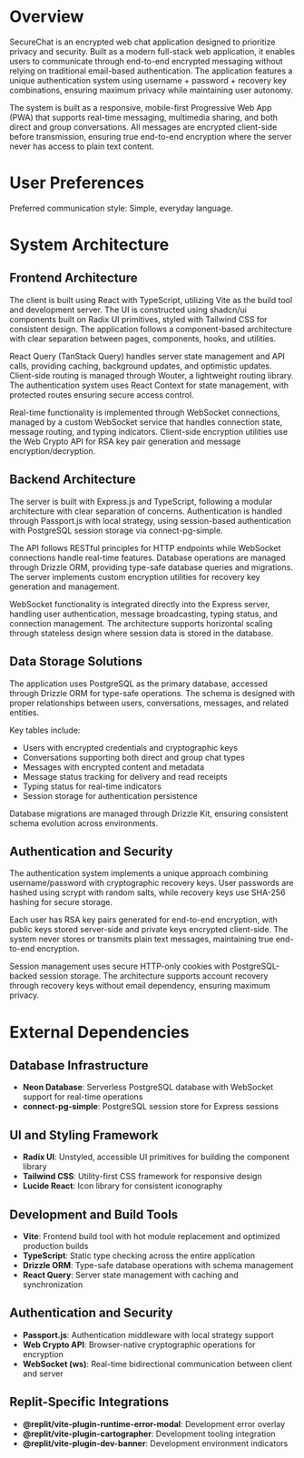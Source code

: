 # Overview

SecureChat is an encrypted web chat application designed to prioritize privacy and security. Built as a modern full-stack web application, it enables users to communicate through end-to-end encrypted messaging without relying on traditional email-based authentication. The application features a unique authentication system using username + password + recovery key combinations, ensuring maximum privacy while maintaining user autonomy.

The system is built as a responsive, mobile-first Progressive Web App (PWA) that supports real-time messaging, multimedia sharing, and both direct and group conversations. All messages are encrypted client-side before transmission, ensuring true end-to-end encryption where the server never has access to plain text content.

# User Preferences

Preferred communication style: Simple, everyday language.

# System Architecture

## Frontend Architecture
The client is built using React with TypeScript, utilizing Vite as the build tool and development server. The UI is constructed using shadcn/ui components built on Radix UI primitives, styled with Tailwind CSS for consistent design. The application follows a component-based architecture with clear separation between pages, components, hooks, and utilities.

React Query (TanStack Query) handles server state management and API calls, providing caching, background updates, and optimistic updates. Client-side routing is managed through Wouter, a lightweight routing library. The authentication system uses React Context for state management, with protected routes ensuring secure access control.

Real-time functionality is implemented through WebSocket connections, managed by a custom WebSocket service that handles connection state, message routing, and typing indicators. Client-side encryption utilities use the Web Crypto API for RSA key pair generation and message encryption/decryption.

## Backend Architecture
The server is built with Express.js and TypeScript, following a modular architecture with clear separation of concerns. Authentication is handled through Passport.js with local strategy, using session-based authentication with PostgreSQL session storage via connect-pg-simple.

The API follows RESTful principles for HTTP endpoints while WebSocket connections handle real-time features. Database operations are managed through Drizzle ORM, providing type-safe database queries and migrations. The server implements custom encryption utilities for recovery key generation and management.

WebSocket functionality is integrated directly into the Express server, handling user authentication, message broadcasting, typing status, and connection management. The architecture supports horizontal scaling through stateless design where session data is stored in the database.

## Data Storage Solutions
The application uses PostgreSQL as the primary database, accessed through Drizzle ORM for type-safe operations. The schema is designed with proper relationships between users, conversations, messages, and related entities.

Key tables include:
- Users with encrypted credentials and cryptographic keys
- Conversations supporting both direct and group chat types
- Messages with encrypted content and metadata
- Message status tracking for delivery and read receipts
- Typing status for real-time indicators
- Session storage for authentication persistence

Database migrations are managed through Drizzle Kit, ensuring consistent schema evolution across environments.

## Authentication and Security
The authentication system implements a unique approach combining username/password with cryptographic recovery keys. User passwords are hashed using scrypt with random salts, while recovery keys use SHA-256 hashing for secure storage.

Each user has RSA key pairs generated for end-to-end encryption, with public keys stored server-side and private keys encrypted client-side. The system never stores or transmits plain text messages, maintaining true end-to-end encryption.

Session management uses secure HTTP-only cookies with PostgreSQL-backed session storage. The architecture supports account recovery through recovery keys without email dependency, ensuring maximum privacy.

# External Dependencies

## Database Infrastructure
- **Neon Database**: Serverless PostgreSQL database with WebSocket support for real-time operations
- **connect-pg-simple**: PostgreSQL session store for Express sessions

## UI and Styling Framework
- **Radix UI**: Unstyled, accessible UI primitives for building the component library
- **Tailwind CSS**: Utility-first CSS framework for responsive design
- **Lucide React**: Icon library for consistent iconography

## Development and Build Tools
- **Vite**: Frontend build tool with hot module replacement and optimized production builds
- **TypeScript**: Static type checking across the entire application
- **Drizzle ORM**: Type-safe database operations with schema management
- **React Query**: Server state management with caching and synchronization

## Authentication and Security
- **Passport.js**: Authentication middleware with local strategy support
- **Web Crypto API**: Browser-native cryptographic operations for encryption
- **WebSocket (ws)**: Real-time bidirectional communication between client and server

## Replit-Specific Integrations
- **@replit/vite-plugin-runtime-error-modal**: Development error overlay
- **@replit/vite-plugin-cartographer**: Development tooling integration
- **@replit/vite-plugin-dev-banner**: Development environment indicators